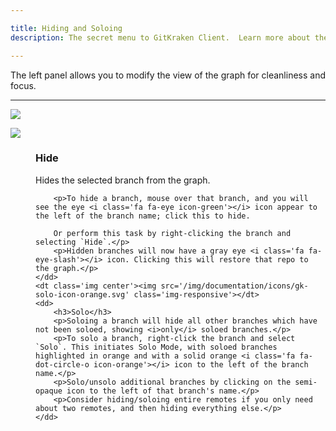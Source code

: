 ```yaml
---

title: Hiding and Soloing
description: The secret menu to GitKraken Client.  Learn more about the Command bar, Command Palette, and general tips for working faster.  Learn GitKraken Client's Advanced Interface!

---
```


The left panel allows you to modify the view of the graph for cleanliness and focus.
***


<img src="/img/documentation/repositories/solo-hide.gif" class="img-bordered img-responsive center">

<dl class='horizontal'>
    <dt class='img center'><img src='/img/documentation/icons/gk-hide-icon-green.svg' class='img-responsive'></dt>
    <dd>
        <h3>Hide</h3>
        <p>Hides the selected branch from the graph.</p>

        <p>To hide a branch, mouse over that branch, and you will see the eye <i class='fa fa-eye icon-green'></i> icon appear to the left of the branch name; click this to hide.

        Or perform this task by right-clicking the branch and selecting `Hide`.</p>
        <p>Hidden branches will now have a gray eye <i class='fa fa-eye-slash'></i> icon. Clicking this will restore that repo to the graph.</p>
    </dd>
    <dt class='img center'><img src='/img/documentation/icons/gk-solo-icon-orange.svg' class='img-responsive'></dt>
    <dd>
        <h3>Solo</h3>
        <p>Soloing a branch will hide all other branches which have not been soloed, showing <i>only</i> soloed branches.</p>
        <p>To solo a branch, right-click the branch and select `Solo`. This initiates Solo Mode, with soloed branches highlighted in orange and with a solid orange <i class='fa fa-dot-circle-o icon-orange'></i> icon to the left of the branch name.</p>
        <p>Solo/unsolo additional branches by clicking on the semi-opaque icon to the left of that branch's name.</p>
        <p>Consider hiding/soloing entire remotes if you only need about two remotes, and then hiding everything else.</p>
    </dd>
</dl>
